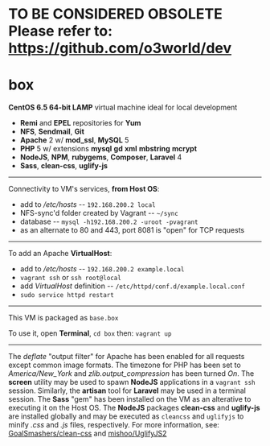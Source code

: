 TO BE CONSIDERED OBSOLETE
Please refer to:
https://github.com/o3world/dev
====

box
====

**CentOS 6.5 64-bit LAMP** virtual machine ideal for local development

* **Remi** and **EPEL** repositories for **Yum**
* **NFS**, **Sendmail**, **Git**
* **Apache** 2 w/ **mod_ssl**, **MySQL** 5
* **PHP** 5 w/ extensions **mysql** **gd** **xml** **mbstring** **mcrypt**
* **NodeJS**, **NPM**, **rubygems**, **Composer**, **Laravel** 4
* **Sass**, **clean-css**, **uglify-js**

----
Connectivity to VM's services, **from Host OS**:

* add to */etc/hosts* -- `192.168.200.2 local`
* NFS-sync'd folder created by Vagrant -- `~/sync`
* database -- `mysql -h192.168.200.2 -uroot -pvagrant`
* as an alternate to 80 and 443, port 8081 is "open" for TCP requests

----
To add an Apache **VirtualHost**:

* add to */etc/hosts* -- `192.168.200.2 example.local`
* `vagrant ssh` or `ssh root@local`
* add *VirtualHost* definition -- `/etc/httpd/conf.d/example.local.conf`
* `sudo service httpd restart`

----
This VM is packaged as `base.box`

To use it, open **Terminal**, `cd box` then: `vagrant up`

----
The *deflate* "output filter" for Apache has been enabled for all requests except common image formats.
The timezone for PHP has been set to *America/New_York* and *zlib.output_compression* has been turned *On*.
The **screen** utility may be used to spawn **NodeJS** applications in a `vagrant ssh` session.
Similarly, the **artisan** tool for **Laravel** may be used in a terminal session.
The **Sass** "gem" has been installed on the VM as an alterative to executing it on the Host OS.
The **NodeJS** packages **clean-css** and **uglify-js** are installed globally
and may be executed as `cleancss` and `uglifyjs` to minify *.css* and *.js* files, respectively.
For more information, see:
[GoalSmashers/clean-css](https://github.com/GoalSmashers/clean-css)
and [mishoo/UglifyJS2](https://github.com/mishoo/UglifyJS2)
